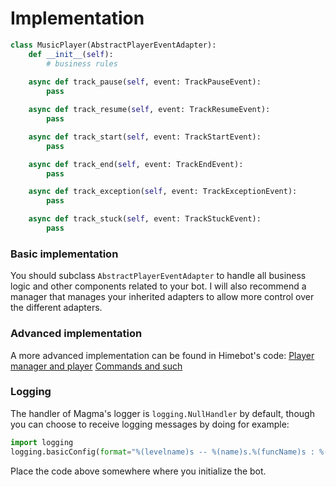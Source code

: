 # Implementation
```python
class MusicPlayer(AbstractPlayerEventAdapter):
    def __init__(self):
        # business rules
        
    async def track_pause(self, event: TrackPauseEvent):
        pass

    async def track_resume(self, event: TrackResumeEvent):
        pass

    async def track_start(self, event: TrackStartEvent):
        pass

    async def track_end(self, event: TrackEndEvent):
        pass

    async def track_exception(self, event: TrackExceptionEvent):
        pass

    async def track_stuck(self, event: TrackStuckEvent):
        pass
```

### Basic implementation
You should subclass `AbstractPlayerEventAdapter` to handle all business logic and other components related to your bot. I will also recommend a manager that manages your inherited adapters to allow more control over the different adapters.

### Advanced implementation
A more advanced implementation can be found in Himebot's code:
[Player manager and player](https://github.com/initzx/rewrite/tree/multiprocessing/audio)
[Commands and such](https://github.com/initzx/rewrite/blob/multiprocessing/commands/music.py) 

### Logging
The handler of Magma's logger is `logging.NullHandler` by default, though you can choose to receive logging messages by doing for example:
```python
import logging
logging.basicConfig(format="%(levelname)s -- %(name)s.%(funcName)s : %(message)s", level=logging.INFO)
```
Place the code above somewhere where you initialize the bot.
